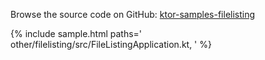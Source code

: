 [//]: # (title: File Listing)
[//]: # (category: samples)
[//]: # (caption: File Listing)

Browse the source code on GitHub: [ktor-samples-filelisting](https://github.com/ktorio/ktor-samples/tree/master/other/filelisting)

{% include sample.html paths='
    other/filelisting/src/FileListingApplication.kt,
' %}